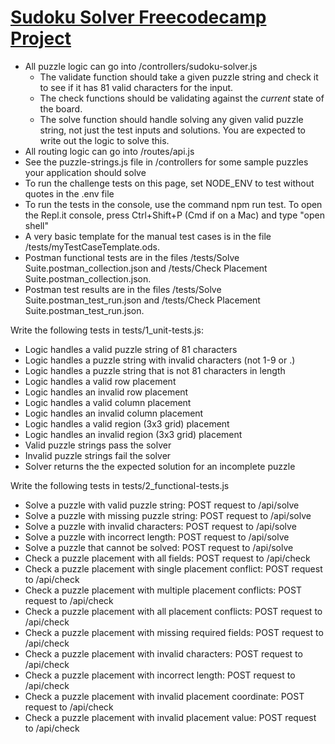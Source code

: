 # [Sudoku Solver Freecodecamp Project](https://www.freecodecamp.org/learn/quality-assurance/quality-assurance-projects/sudoku-solver)

- All puzzle logic can go into /controllers/sudoku-solver.js
     - The validate function should take a given puzzle string and check it to see if it has 81 valid characters for the input.
     - The check functions should be validating against the _current_ state of the board.
     - The solve function should handle solving any given valid puzzle string, not just the test inputs and solutions. You are expected to write out the logic to solve this.
- All routing logic can go into /routes/api.js
- See the puzzle-strings.js file in /controllers for some sample puzzles your application should solve
- To run the challenge tests on this page, set NODE_ENV to test without quotes in the .env file
- To run the tests in the console, use the command npm run test. To open the Repl.it console, press Ctrl+Shift+P (Cmd if on a Mac) and type "open shell"
- A very basic template for the manual test cases is in the file /tests/myTestCaseTemplate.ods. 
- Postman functional tests are in the files /tests/Solve Suite.postman_collection.json and /tests/Check Placement Suite.postman_collection.json.
- Postman test results are in the files /tests/Solve Suite.postman_test_run.json and /tests/Check Placement Suite.postman_test_run.json.


Write the following tests in tests/1_unit-tests.js:

- Logic handles a valid puzzle string of 81 characters
- Logic handles a puzzle string with invalid characters (not 1-9 or .)
- Logic handles a puzzle string that is not 81 characters in length
- Logic handles a valid row placement
- Logic handles an invalid row placement
- Logic handles a valid column placement
- Logic handles an invalid column placement
- Logic handles a valid region (3x3 grid) placement
- Logic handles an invalid region (3x3 grid) placement
- Valid puzzle strings pass the solver
- Invalid puzzle strings fail the solver
- Solver returns the the expected solution for an incomplete puzzle

Write the following tests in tests/2_functional-tests.js

- Solve a puzzle with valid puzzle string: POST request to /api/solve
- Solve a puzzle with missing puzzle string: POST request to /api/solve
- Solve a puzzle with invalid characters: POST request to /api/solve
- Solve a puzzle with incorrect length: POST request to /api/solve
- Solve a puzzle that cannot be solved: POST request to /api/solve
- Check a puzzle placement with all fields: POST request to /api/check
- Check a puzzle placement with single placement conflict: POST request to /api/check
- Check a puzzle placement with multiple placement conflicts: POST request to /api/check
- Check a puzzle placement with all placement conflicts: POST request to /api/check
- Check a puzzle placement with missing required fields: POST request to /api/check
- Check a puzzle placement with invalid characters: POST request to /api/check
- Check a puzzle placement with incorrect length: POST request to /api/check
- Check a puzzle placement with invalid placement coordinate: POST request to /api/check
- Check a puzzle placement with invalid placement value: POST request to /api/check
